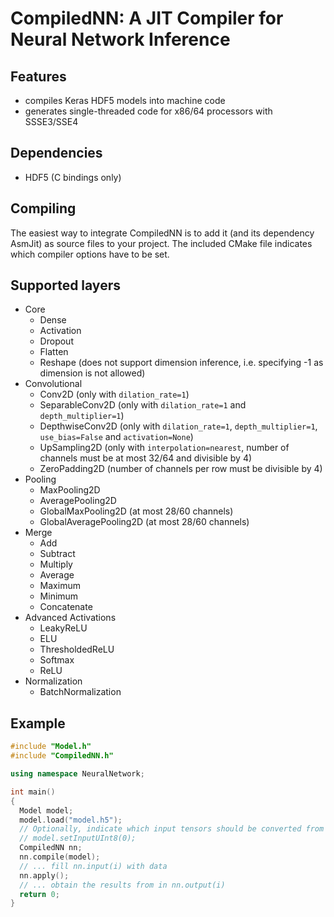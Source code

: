 # CompiledNN: A JIT Compiler for Neural Network Inference

## Features
- compiles Keras HDF5 models into machine code
- generates single-threaded code for x86/64 processors with SSSE3/SSE4

## Dependencies
- HDF5 (C bindings only)

## Compiling
The easiest way to integrate CompiledNN is to add it (and its dependency AsmJit) as source files to your project.
The included CMake file indicates which compiler options have to be set.

## Supported layers
- Core
  - Dense
  - Activation
  - Dropout
  - Flatten
  - Reshape (does not support dimension inference, i.e. specifying -1 as dimension is not allowed)
- Convolutional
  - Conv2D (only with `dilation_rate=1`)
  - SeparableConv2D (only with `dilation_rate=1` and `depth_multiplier=1`)
  - DepthwiseConv2D (only with `dilation_rate=1`, `depth_multiplier=1`, `use_bias=False` and `activation=None`)
  - UpSampling2D (only with `interpolation=nearest`, number of channels must be at most 32/64 and divisible by 4)
  - ZeroPadding2D (number of channels per row must be divisible by 4)
- Pooling
  - MaxPooling2D
  - AveragePooling2D
  - GlobalMaxPooling2D (at most 28/60 channels)
  - GlobalAveragePooling2D (at most 28/60 channels)
- Merge
  - Add
  - Subtract
  - Multiply
  - Average
  - Maximum
  - Minimum
  - Concatenate
- Advanced Activations
  - LeakyReLU
  - ELU
  - ThresholdedReLU
  - Softmax
  - ReLU
- Normalization
  - BatchNormalization

## Example

```cpp
#include "Model.h"
#include "CompiledNN.h"

using namespace NeuralNetwork;

int main()
{
  Model model;
  model.load("model.h5");
  // Optionally, indicate which input tensors should be converted from unsigned chars to floats in the beginning.
  // model.setInputUInt8(0);
  CompiledNN nn;
  nn.compile(model);
  // ... fill nn.input(i) with data
  nn.apply();
  // ... obtain the results from in nn.output(i)
  return 0;
}
```
